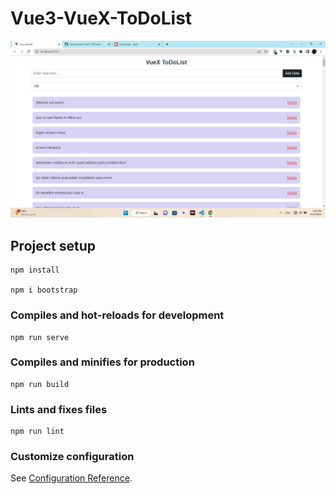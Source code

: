 # Vue3-VueX-ToDoList

![alt text](https://github.com/RarJar/Vue3-VueX-TODoList/blob/05d1b939729187203cfb4bb38d7d9651706a1daa/vuex_todolist.png)

## Project setup
```
npm install

npm i bootstrap
```

### Compiles and hot-reloads for development
```
npm run serve
```

### Compiles and minifies for production
```
npm run build
```

### Lints and fixes files
```
npm run lint
```

### Customize configuration
See [Configuration Reference](https://cli.vuejs.org/config/).
